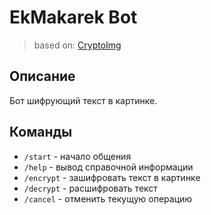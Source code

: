 # EkMakarek Bot

> based on: [CryptoImg](https://github.com/AlexDev505/CryptoImg)

Описание
--------

Бот шифрующий текст в картинке.

Команды
-------

- `/start` - начало общения
- `/help` - вывод справочной информации
- `/encrypt` - зашифровать текст в картинке
- `/decrypt` - расшифровать текст
- `/cancel` - отменить текущую операцию
